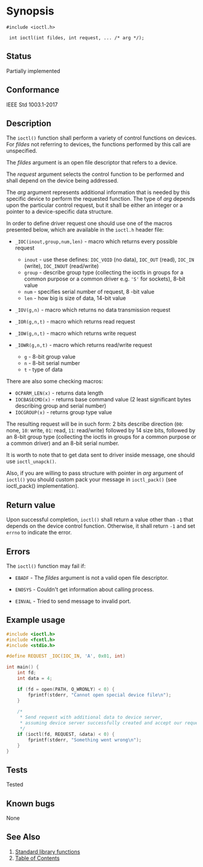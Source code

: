 # Synopsis 
`#include <ioctl.h>`</br>

` int ioctl(int fildes, int request, ... /* arg */);`</br>

## Status
Partially implemented
## Conformance
IEEE Std 1003.1-2017
## Description


The `ioctl()` function shall perform a variety of control functions on devices. For _fildes_ not referring to devices, the functions performed by this call are unspecified.

The _fildes_ argument is an open file descriptor that refers to a device.

The _request_ argument selects the control function to be performed and shall depend on the device being addressed.

The _arg_ argument represents additional information that is needed by this specific device to perform the requested function. The type of _arg_ depends upon the particular control request, but it shall be either an integer or a pointer to a device-specific data structure.

In order to define driver request one should use one of the macros presented below, which are available in the `ioctl.h` header file:

- `_IOC(inout,group,num,len)` - macro which returns every possible request 

  - `inout` - use these defines: `IOC_VOID` (no data), `IOC_OUT` (read), `IOC_IN` (write), `IOC_INOUT` (read/write)
  - `group` - describe group type (collecting the ioctls in groups for a common purpose or a common driver e.g. `'S'` for sockets), 8-bit value
  - `num` - specifies serial number of request, 8 -bit value
  - `len` - how big is size of data, 14-bit value

- `_IOV(g,n)` - macro which returns no data transmission request
- `_IOR(g,n,t)` - macro which returns read request
- `_IOW(g,n,t)` - macro which returns write request
- `_IOWR(g,n,t)` - macro which returns read/write request

  - `g` - 8-bit group value
  - `n` - 8-bit serial number
  - `t` - type of data

There are also some checking macros:

- `OCPARM_LEN(x)` - returns data length
- `IOCBASECMD(x)` - returns base command value (2 least significant bytes describing group and serial number)
- `IOCGROUP(x)` - returns group type value

The resulting request will be in such form: 2 bits describe direction (`00`: none, `10`: write, `01`: read, `11`: read/write) followed by 14 size bits, followed by an 8-bit group type (collecting the ioctls in groups for a common purpose or a common driver) and an 8-bit serial number.

It is worth to note that to get data sent to driver inside message, one should use `ioctl_unapck()`.

Also, if you are willing to pass structure with pointer in _arg_ argument of `ioctl()` you
should custom pack your message in `ioctl_pack()` (see ioctl_pack() implementation).


## Return value


Upon successful completion, `ioctl()` shall return a value other than `-1` that depends on the device control function. Otherwise, it shall return `-1` and set `errno` to indicate the error.


## Errors


The `ioctl()` function may fail if:


 * `EBADF` - The _fildes_ argument is not a valid open file descriptor.

 * `ENOSYS` - Couldn't get information about calling process.

 * `EINVAL` - Tried to send message to invalid port.


## Example usage


```C
#include <ioctl.h>
#include <fcntl.h>
#include <stdio.h>

#define REQUEST _IOC(IOC_IN, 'A', 0x01, int)

int main() {
    int fd;
    int data = 4;

    if (fd = open(PATH, O_WRONLY) < 0) {
        fprintf(stderr, "Cannot open special device file\n");
    }
    
    /*
     * Send request with additional data to device server,
     * assuming device server successfully created and accept our request.
     */
    if (ioctl(fd, REQUEST, &data) < 0) {
        fprintf(stderr, "Something went wrong\n");
    }
}
```


## Tests

Tested

## Known bugs

None

## See Also 
1. [Standard library functions](../README.md)
2. [Table of Contents](../../../README.md)
